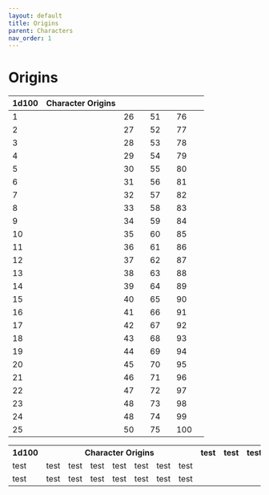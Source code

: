 ```yaml
---
layout: default
title: Origins
parent: Characters
nav_order: 1
---
```


# Origins

| 1d100 | Character Origins  |  |  |  |  |  |  |
|------|------|------|------|------|------|------|------|
| 1 |  | 26 |  | 51 |  | 76 |  |
| 2 |  | 27 |  | 52 |  | 77 |  |
| 3 |  | 28 |  | 53 |  | 78 |  |
| 4 |  | 29 |  | 54 |  | 79 |  |
| 5 |  | 30 |  | 55 |  | 80 |  |
| 6 |  | 31 |  | 56 |  | 81 |  |
| 7 |  | 32 |  | 57 |  | 82 |  |
| 8 |  | 33 |  | 58 |  | 83 |  |
| 9 |  | 34 |  | 59 |  | 84 |  |
| 10 |  | 35 |  | 60 |  | 85 |  |
| 11 |  | 36 |  | 61 |  | 86 |  |
| 12 |  | 37 |  | 62 |  | 87 |  |
| 13 |  | 38 |  | 63 |  | 88 |  |
| 14 |  | 39 |  | 64 |  | 89 |  |
| 15 |  | 40 |  | 65 |  | 90 |  |
| 16 |  | 41 |  | 66 |  | 91 |  |
| 17 |  | 42 |  | 67 |  | 92 |  |
| 18 |  | 43 |  | 68 |  | 93 |  |
| 19 |  | 44 |  | 69 |  | 94 |  |
| 20 |  | 45 |  | 70 |  | 95 |  |
| 21 |  | 46 |  | 71 |  | 96 |  |
| 22 |  | 47 |  | 72 |  | 97 |  |
| 23 |  | 48 |  | 73 |  | 98 |  |
| 24 |  | 48 |  | 74 |  | 99 |  |
| 25 |  | 50 |  | 75 |  | 100 |  |

<table>
  <tr>
    <th>1d100</th>
    <th colspan="7">Character Origins </th>
    <th>test</th>
    <th>test</th>
    <th>test</th>
    <th>test</th>
    <th>test</th>
    <th>test</th>
  </tr>
  <tr>
    <td>test</td>
    <td>test</td>
    <td>test</td>
    <td>test</td>
    <td>test</td>
    <td>test</td>
    <td>test</td>
    <td>test</td>
  </tr>
  <tr>
    <td>test</td>
    <td>test</td>
    <td>test</td>
    <td>test</td>
    <td>test</td>
    <td>test</td>
    <td>test</td>
    <td>test</td>
  </tr>
</table> 
